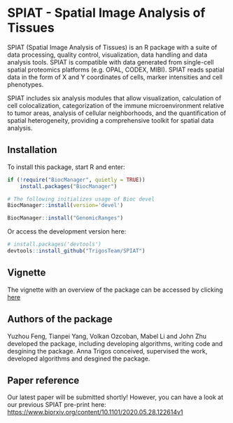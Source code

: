 # SPIAT - Spatial Image Analysis of Tissues

SPIAT (Spatial Image Analysis of Tissues) is an R package with a suite of data processing, quality control, visualization, data handling and data analysis tools. SPIAT is compatible with data generated from single-cell spatial proteomics platforms (e.g. OPAL, CODEX, MIBI). SPIAT reads spatial data in the form of X and Y coordinates of cells, marker intensities and cell phenotypes.

SPIAT includes six analysis modules that allow visualization, calculation of cell colocalization, categorization of the immune microenvironment relative to tumor areas, analysis of cellular neighborhoods, and the quantification of spatial heterogeneity, providing a comprehensive toolkit for spatial data analysis.


## Installation

To install this package, start R and enter:
```r
if (!require("BiocManager", quietly = TRUE))
    install.packages("BiocManager")

# The following initializes usage of Bioc devel
BiocManager::install(version='devel')

BiocManager::install("GenomicRanges")
```

Or access the development version here:
```r
# install.packages('devtools')
devtools::install_github("TrigosTeam/SPIAT")
```

## Vignette 

The vignette with an overview of the package can be accessed by clicking [here](https://trigosteam.github.io/SPIAT/articles/introduction.html)

## Authors of the package
Yuzhou Feng, Tianpei Yang, Volkan Ozcoban, Mabel Li and John Zhu developed the package, including developing algorithms, writing code and desgining the package. Anna Trigos conceived, supervised the work, developed algorithms and desgined the package.

## Paper reference
Our latest paper will be submitted shortly! However, you can have a look at our previous SPIAT pre-print here:
https://www.biorxiv.org/content/10.1101/2020.05.28.122614v1
